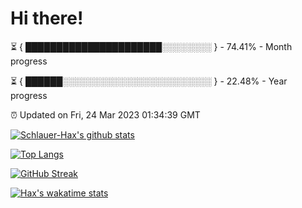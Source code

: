 # Hi there!

⏳ { ██████████████████████░░░░░░░░ } - 74.41% - Month progress

⏳ { ██████░░░░░░░░░░░░░░░░░░░░░░░░ } - 22.48% - Year progress

⏰ Updated on Fri, 24 Mar 2023 01:34:39 GMT


[![Schlauer-Hax's github stats](https://github-readme-stats.vercel.app/api?username=Schlauer-Hax&show_icons=true&theme=dark&count_private=true)](https://github.com/Schlauer-Hax)


[![Top Langs](https://github-readme-stats.vercel.app/api/top-langs/?username=Schlauer-Hax&layout=compact&theme=dark)](https://github.com/Schlauer-Hax?tab=repositories)

[![GitHub Streak](https://streak-stats.demolab.com?user=Schlauer-Hax&theme=dark)](https://git.io/streak-stats)

[![Hax's wakatime stats](https://github-readme-stats.vercel.app/api/wakatime?username=Hax&theme=dark)](https://wakatime.com/@Hax)

